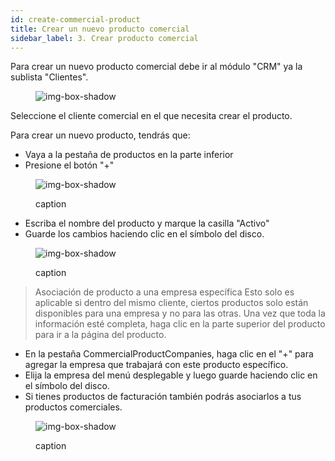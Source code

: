 ```yaml
---
id: create-commercial-product
title: Crear un nuevo producto comercial
sidebar_label: 3. Crear producto comercial
---
```


Para crear un nuevo producto comercial debe ir al módulo "CRM" ya la sublista "Clientes".

<figure>

![img-box-shadow](/img/university/crm/crm-commercialproduct-1.png)

</figure>

Seleccione el cliente comercial en el que necesita crear el producto.

Para crear un nuevo producto, tendrás que:
- Vaya a la pestaña de productos en la parte inferior
- Presione el botón "+"
<figure>

![img-box-shadow](/img/university/crm/crm-commercialproduct-2.png)
<figcaption>caption</figcaption>
</figure>

- Escriba el nombre del producto y marque la casilla "Activo"
- Guarde los cambios haciendo clic en el símbolo del disco.

<figure>

![img-box-shadow](/img/university/crm/crm-commercialproduct-3.png)
<figcaption>caption</figcaption>
</figure>

 

>Asociación de producto a una empresa específica
>Esto solo es aplicable si dentro del mismo cliente, ciertos productos solo están disponibles para una empresa y no para las otras.
Una vez que toda la información esté completa, haga clic en la parte superior del producto para ir a la página del producto.

- En la pestaña CommercialProductCompanies, haga clic en el "+" para agregar la empresa que trabajará con este producto específico.
- Elija la empresa del menú desplegable y luego guarde haciendo clic en el símbolo del disco.
- Si tienes productos de facturación también podrás asociarlos a tus productos comerciales.

<figure>

![img-box-shadow](/img/university/crm/crm-commercialproduct-4.png)
<figcaption>caption</figcaption>
</figure>
